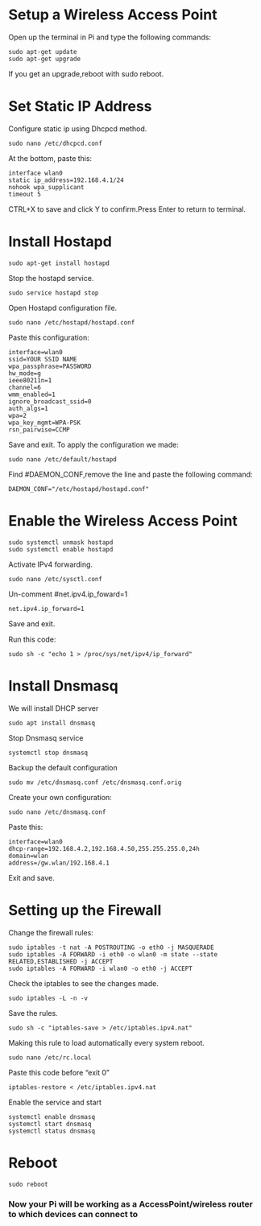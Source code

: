 # Setup a Wireless Access Point
Open up the terminal in Pi and type the following commands:
```
sudo apt-get update
sudo apt-get upgrade
```
If you get an upgrade,reboot with sudo reboot.
# Set Static IP Address
Configure static ip using Dhcpcd method.
```
sudo nano /etc/dhcpcd.conf
```
At the bottom, paste this:
```
interface wlan0
static ip_address=192.168.4.1/24
nohook wpa_supplicant
timeout 5
```
CTRL+X to save and click Y to confirm.Press Enter to return to terminal. 
# Install Hostapd
```
sudo apt-get install hostapd
```
Stop the hostapd service.
```
sudo service hostapd stop
```
Open Hostapd configuration file.
```
sudo nano /etc/hostapd/hostapd.conf
```
Paste this configuration:
```
interface=wlan0
ssid=YOUR SSID NAME
wpa_passphrase=PASSWORD
hw_mode=g
ieee80211n=1
channel=6
wmm_enabled=1
ignore_broadcast_ssid=0
auth_algs=1
wpa=2
wpa_key_mgmt=WPA-PSK
rsn_pairwise=CCMP
```
Save and exit.
To apply the configuration we made:
```
sudo nano /etc/default/hostapd
```
Find #DAEMON_CONF,remove the line and paste the following command:
```
DAEMON_CONF="/etc/hostapd/hostapd.conf"
```
# Enable the Wireless Access Point
```
sudo systemctl unmask hostapd
sudo systemctl enable hostapd
```
Activate IPv4 forwarding.
```
sudo nano /etc/sysctl.conf
```
Un-comment #net.ipv4.ip_foward=1
```
net.ipv4.ip_forward=1
```
Save and exit.

Run this code:
```
sudo sh -c "echo 1 > /proc/sys/net/ipv4/ip_forward"
```
# Install Dnsmasq
We will install DHCP server
```
sudo apt install dnsmasq
```
Stop Dnsmasq service
```
systemctl stop dnsmasq
```
Backup the default configuration
```
sudo mv /etc/dnsmasq.conf /etc/dnsmasq.conf.orig
```
Create your own configuration:
```
sudo nano /etc/dnsmasq.conf
```
Paste this:
```
interface=wlan0
dhcp-range=192.168.4.2,192.168.4.50,255.255.255.0,24h
domain=wlan
address=/gw.wlan/192.168.4.1
```
Exit and save.
# Setting up the Firewall
Change the firewall rules:
```
sudo iptables -t nat -A POSTROUTING -o eth0 -j MASQUERADE
sudo iptables -A FORWARD -i eth0 -o wlan0 -m state --state RELATED,ESTABLISHED -j ACCEPT
sudo iptables -A FORWARD -i wlan0 -o eth0 -j ACCEPT
```
Check the iptables to see the changes made.
```
sudo iptables -L -n -v
```
Save the rules.
```
sudo sh -c "iptables-save > /etc/iptables.ipv4.nat"
```
Making this rule to load automatically every system reboot.
```
sudo nano /etc/rc.local
```
Paste this code before “exit 0”
```
iptables-restore < /etc/iptables.ipv4.nat
```
Enable the service and start
```
systemctl enable dnsmasq
systemctl start dnsmasq
systemctl status dnsmasq
```
# Reboot
```
sudo reboot
```

### Now your Pi will be working as a AccessPoint/wireless router to which devices can connect to
